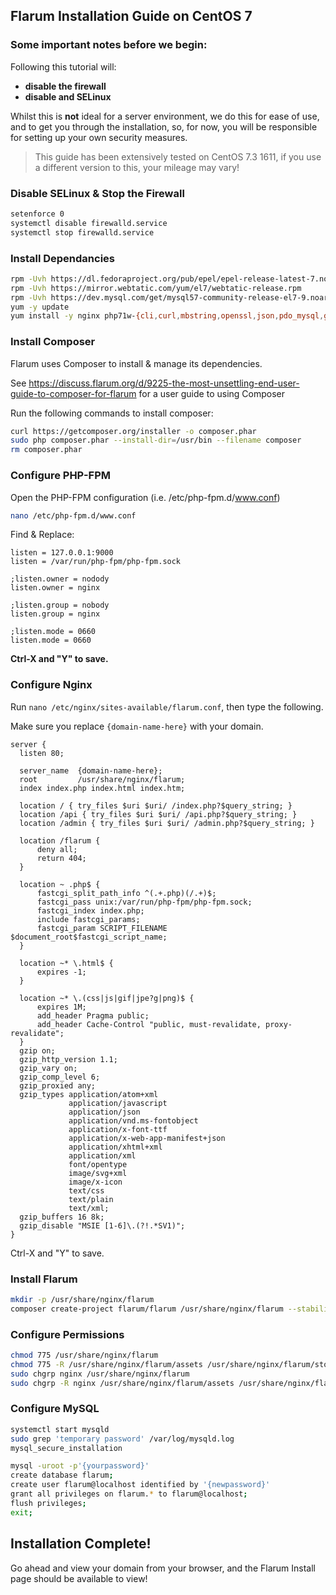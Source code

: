 ## Flarum Installation Guide on CentOS 7

### Some important notes before we begin:

 Following this tutorial will:
   - **disable the firewall**
   - **disable and SELinux**

Whilst this is **not** ideal for a server environment, we do this for ease of use, and to get you through the installation, so, for now, you will be responsible for setting up your own security measures.

 > This guide has been extensively tested on CentOS 7.3 1611, if you use a different version to this, your mileage may vary!

### Disable SELinux & Stop the Firewall
```bash
setenforce 0
systemctl disable firewalld.service
systemctl stop firewalld.service
```

### Install Dependancies
```bash
rpm -Uvh https://dl.fedoraproject.org/pub/epel/epel-release-latest-7.noarch.rpm
rpm -Uvh https://mirror.webtatic.com/yum/el7/webtatic-release.rpm
rpm -Uvh https://dev.mysql.com/get/mysql57-community-release-el7-9.noarch.rpm
yum -y update
yum install -y nginx php71w-{cli,curl,mbstring,openssl,json,pdo_mysql,gd,dom,fpm} mysql-server unzip
```

### Install Composer

Flarum uses Composer to install & manage its dependencies.

See https://discuss.flarum.org/d/9225-the-most-unsettling-end-user-guide-to-composer-for-flarum for a user guide to using Composer

Run the following commands to install composer:
```bash
curl https://getcomposer.org/installer -o composer.phar
sudo php composer.phar --install-dir=/usr/bin --filename composer
rm composer.phar
```

### Configure PHP-FPM

Open the PHP-FPM configuration (i.e. /etc/php-fpm.d/www.conf)

```bash
nano /etc/php-fpm.d/www.conf
```

Find & Replace:

```
listen = 127.0.0.1:9000
listen = /var/run/php-fpm/php-fpm.sock

;listen.owner = nodody
listen.owner = nginx

;listen.group = nobody
listen.group = nginx

;listen.mode = 0660
listen.mode = 0660
```

**Ctrl-X and "Y" to save.**

### Configure Nginx

Run `nano /etc/nginx/sites-available/flarum.conf`, then type the following.

Make sure you replace `{domain-name-here}` with your domain.

```
server {
  listen 80;
  
  server_name  {domain-name-here};
  root         /usr/share/nginx/flarum;
  index index.php index.html index.htm;
  
  location / { try_files $uri $uri/ /index.php?$query_string; }
  location /api { try_files $uri $uri/ /api.php?$query_string; }
  location /admin { try_files $uri $uri/ /admin.php?$query_string; }
  
  location /flarum {
      deny all;
      return 404;
  }
  
  location ~ .php$ {
      fastcgi_split_path_info ^(.+.php)(/.+)$;
      fastcgi_pass unix:/var/run/php-fpm/php-fpm.sock;
      fastcgi_index index.php;
      include fastcgi_params;
      fastcgi_param SCRIPT_FILENAME $document_root$fastcgi_script_name;
  }
  
  location ~* \.html$ {
      expires -1;
  }
  
  location ~* \.(css|js|gif|jpe?g|png)$ {
      expires 1M;
      add_header Pragma public;
      add_header Cache-Control "public, must-revalidate, proxy-revalidate";
  }
  gzip on;
  gzip_http_version 1.1;
  gzip_vary on;
  gzip_comp_level 6;
  gzip_proxied any;
  gzip_types application/atom+xml
             application/javascript
             application/json
             application/vnd.ms-fontobject
             application/x-font-ttf
             application/x-web-app-manifest+json
             application/xhtml+xml
             application/xml
             font/opentype
             image/svg+xml
             image/x-icon
             text/css
             text/plain
             text/xml;
  gzip_buffers 16 8k;
  gzip_disable "MSIE [1-6]\.(?!.*SV1)";
}
```

Ctrl-X and "Y" to save.

### Install Flarum

```bash
mkdir -p /usr/share/nginx/flarum
composer create-project flarum/flarum /usr/share/nginx/flarum --stability=beta
```

### Configure Permissions

```bash
chmod 775 /usr/share/nginx/flarum
chmod 775 -R /usr/share/nginx/flarum/assets /usr/share/nginx/flarum/storage
sudo chgrp nginx /usr/share/nginx/flarum
sudo chgrp -R nginx /usr/share/nginx/flarum/assets /usr/share/nginx/flarum/storage
```

### Configure MySQL

```bash
systemctl start mysqld
sudo grep 'temporary password' /var/log/mysqld.log
mysql_secure_installation

mysql -uroot -p'{yourpassword}'
create database flarum;
create user flarum@localhost identified by '{newpassword}'
grant all privileges on flarum.* to flarum@localhost;
flush privileges;
exit;
```

## Installation Complete!

Go ahead and view your domain from your browser, and the Flarum Install page should be available to view!
